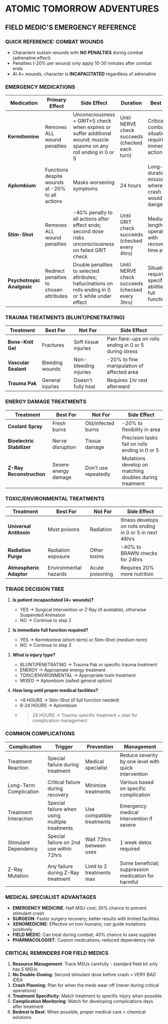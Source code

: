 # ATOMIC TOMORROW ADVENTURES
## FIELD MEDIC'S EMERGENCY REFERENCE

### QUICK REFERENCE: COMBAT WOUNDS

- Characters sustain wounds with **NO PENALTIES** during combat (adrenaline effect)
- Penalties (-20% per wound) only apply 10-30 minutes after combat ends
- At 4+ wounds, character is **INCAPACITATED** regardless of adrenaline

### EMERGENCY MEDICATIONS

| Medication | Primary Effect | Side Effect | Duration | Best For |
|------------|----------------|-------------|----------|----------|
| **Kermitomine** | Removes ALL wound penalties | Unconsciousness + GRIT×5 check when expires or suffer additional wound; muscle spasms on any roll ending in 0 or 5 | Until NERVE check succeeds (checked each turn) | Critical combat situations requiring immediate action |
| **Aplombium** | Functions despite wounds at -20% to all actions | Masks worsening symptoms | 24 hours | Long-duration missions where crash would be dangerous |
| **Stim-Shot** | Removes ALL wound penalties | -40% penalty to all actions after effect ends; second dose risks unconsciousness on failed GRIT check | Until GRIT check succeeds (checked every 4hrs) | Medium-length operations with recovery time after |
| **Psychotropic Analgesic** | Redirect penalties to chosen attributes | Double penalties to selected attributes; hallucinations on rolls ending in 0 or 5 while under effect | Until NERVE check succeeds (checked every 3hrs) | Situations requiring specific abilities at full function |

### TRAUMA TREATMENTS (BLUNT/PENETRATING)

| Treatment | Best For | Not For | Side Effect |
|-----------|----------|---------|-------------|
| **Bone-Knit Gel** | Fractures | Soft tissue injuries | Pain flare-ups on rolls ending in 0 or 5 during stress |
| **Vascular Sealant** | Bleeding wounds | Non-bleeding injuries | -20% to fine manipulation of affected area |
| **Trauma Pak** | General injuries | Doesn't fully heal | Requires 1hr rest afterward |

### ENERGY DAMAGE TREATMENTS

| Treatment | Best For | Not For | Side Effect |
|-----------|----------|---------|-------------|
| **Coolant Spray** | Fresh burns | Old/infected burns | -20% to flexibility in area |
| **Bioelectric Stabilizer** | Nerve disruption | Tissue damage | Precision tasks fail on rolls ending in 0 or 5 |
| **Z-Ray Reconstruction** | Severe energy damage | Don't use repeatedly | Mutations develop on matching doubles during treatment |

### TOXIC/ENVIRONMENTAL TREATMENTS

| Treatment | Best For | Not For | Side Effect |
|-----------|----------|---------|-------------|
| **Universal Antitoxin** | Most poisons | Radiation | Illness develops on rolls ending in 0 or 5 in next 48hrs |
| **Radiation Purge** | Radiation exposure | Other toxins | -40% to BRAWN checks for 24hrs |
| **Atmospheric Adaptor** | Environmental hazards | Acute poisoning | Requires 20% more nutrition |

### TRIAGE DECISION TREE

1. **Is patient incapacitated (4+ wounds)?**
   - YES → Surgical Intervention or Z-Ray (if available), otherwise Suspended Animation
   - NO → Continue to step 2

2. **Is immediate full function required?**
   - YES → Kermitomine (short-term) or Stim-Shot (medium-term)
   - NO → Continue to step 3

3. **What is injury type?**
   - BLUNT/PENETRATING → Trauma Pak or specific trauma treatment
   - ENERGY → Appropriate energy treatment
   - TOXIC/ENVIRONMENTAL → Appropriate toxin treatment
   - MIXED → Aplombium (safest general option)

4. **How long until proper medical facilities?**
   - <6 HOURS → Stim-Shot (if full function needed)
   - 6-24 HOURS → Aplombium
   - >24 HOURS → Trauma-specific treatment + plan for complication management

### COMMON COMPLICATIONS

| Complication | Trigger | Prevention | Management |
|--------------|--------|------------|------------|
| Treatment Reaction | Special failure during treatment | Medical specialist | Reduce severity by one level with quick intervention |
| Long-Term Complication | Critical failure during recovery | Minimize treatments | Various based on specific complication |
| Treatment Interaction | Special failure when using multiple treatments | Use compatible treatments | Emergency medical intervention if severe |
| Stimulant Dependency | Special failure on 2nd use within 72hrs | Wait 72hrs between uses | 1 week detox required |
| Z-Ray Mutation | Any failure during Z-Ray treatment | Limit to 2 treatments max | Some beneficial; suppression medication for harmful |

### MEDICAL SPECIALIST ADVANTAGES

- **EMERGENCY MEDICINE**: Half MSU cost; 30% chance to prevent stimulant crash
- **SURGEON**: Faster surgery recovery; better results with limited facilities
- **XENOMEDICINE**: Effective on non-humans; can guide mutations positively
- **FIELD MEDIC**: Can treat during combat; 40% chance to save supplies
- **PHARMACOLOGIST**: Custom medications; reduced dependency risk

### CRITICAL REMINDERS FOR FIELD MEDICS

1. **Resource Management**: Track MSUs carefully - standard field kit only has 5 MSUs
2. **No Double-Dosing**: Second stimulant dose before crash = VERY BAD IDEA
3. **Crash Planning**: Plan for when the meds wear off (never during critical operations)
4. **Treatment Specificity**: Match treatment to specific injury when possible
5. **Complication Monitoring**: Watch for developing complications days after treatment
6. **Bedrest Is Best**: When possible, proper medical care > chemical solutions
